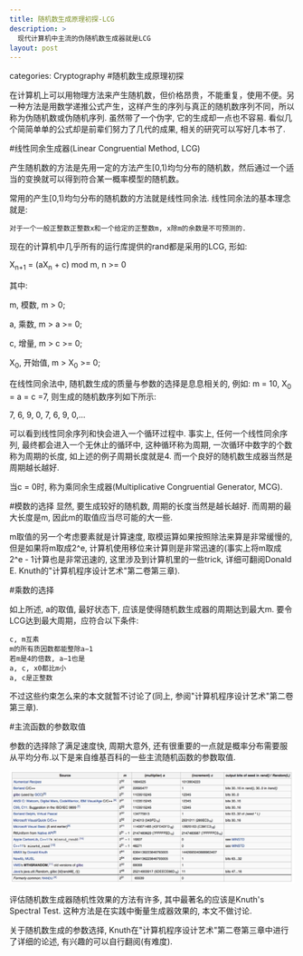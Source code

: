 ```yaml
---
title: 随机数生成原理初探-LCG
description: >
  现代计算机中主流的伪随机数生成器就是LCG
layout: post
---
```


categories: Cryptography
#随机数生成原理初探

在计算机上可以用物理方法来产生随机数，但价格昂贵，不能重复，使用不便。另一种方法是用数学递推公式产生，这样产生的序列与真正的随机数序列不同，所以称为伪随机数或伪随机序列. 虽然带了一个伪字, 它的生成却一点也不容易. 看似几个简简单单的公式却是前辈们努力了几代的成果, 相关的研究可以写好几本书了.

#线性同余生成器(Linear Congruential Method, LCG)

产生随机数的方法是先用一定的方法产生[0,1)均匀分布的随机数，然后通过一个适当的变换就可以得到符合某一概率模型的随机数。

常用的产生[0,1)均匀分布的随机数的方法就是线性同余法. 线性同余法的基本理念就是:

```
对于一个一般正整数正整数x和一个给定的正整数m, x除m的余数是不可预测的.
```

现在的计算机中几乎所有的运行库提供的rand都是采用的LCG, 形如:

X<sub>n+1</sub> = (aX<sub>n</sub> + c) mod m,     n >= 0

其中:

m, 模数, m > 0;

a, 乘数, m > a >= 0;

c, 增量, m > c >= 0;

X<sub>0</sub>, 开始值, m > X<sub>0</sub> >= 0;

在线性同余法中, 随机数生成的质量与参数的选择是息息相关的, 例如: m = 10, X<sub>0</sub> = a = c =7, 则生成的随机数序列如下所示:

7, 6, 9, 0, 7, 6, 9, 0,...

可以看到线性同余序列和快会进入一个循环过程中. 事实上, 任何一个线性同余序列, 最终都会进入一个无休止的循环中, 这种循环称为周期, 一次循环中数字的个数称为周期的长度, 如上述的例子周期长度就是4. 而一个良好的随机数生成器当然是周期越长越好. 

当c = 0时, 称为乘同余生成器(Multiplicative Congruential Generator, MCG).

#模数的选择
显然, 要生成较好的随机数, 周期的长度当然是越长越好. 而周期的最大长度是m, 因此m的取值应当尽可能的大一些. 

m取值的另一个考虑要素就是计算速度, 取模运算如果按照除法来算是非常缓慢的, 但是如果将m取成2^e, 计算机使用移位来计算则是非常迅速的(事实上将m取成2^e - 1计算也是非常迅速的, 这里涉及到计算机里的一些trick, 详细可翻阅Donald E. Knuth的"计算机程序设计艺术"第二卷第三章). 

#乘数的选择

如上所述, a的取值, 最好状态下, 应该是使得随机数生成器的周期达到最大m. 要令LCG达到最大周期，应符合以下条件: 

    c, m互素
    m的所有质因数都能整除a−1
    若m是4的倍数, a−1也是
    a, c, x0都比m小
    a, c是正整数

不过这些约束怎么来的本文就暂不讨论了(同上, 参阅"计算机程序设计艺术"第二卷第三章).

#主流函数的参数取值

参数的选择除了满足速度快, 周期大意外, 还有很重要的一点就是概率分布需要服从平均分布.以下是来自维基百科的一些主流随机函数的参数取值.

![image](https://raw.githubusercontent.com/chyun/Blog/gh-pages/images/2015-09-30-LCG_parameters.png)

评估随机数生成器随机性效果的方法有许多, 其中最著名的应该是Knuth's Spectral Test. 这种方法是在实践中衡量生成器效果的, 本文不做讨论. 

关于随机数生成的参数选择, Knuth在"计算机程序设计艺术"第二卷第三章中进行了详细的论述, 有兴趣的可以自行翻阅(有难度).






